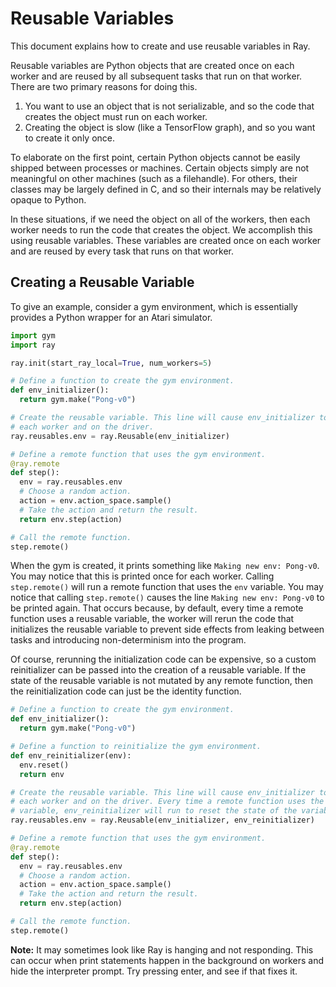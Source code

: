 # Reusable Variables

This document explains how to create and use reusable variables in Ray.

Reusable variables are Python objects that are created once on each worker and
are reused by all subsequent tasks that run on that worker. There are two
primary reasons for doing this.

1. You want to use an object that is not serializable, and so the code that
creates the object must run on each worker.
2. Creating the object is slow (like a TensorFlow graph), and so you want to
create it only once.

To elaborate on the first point, certain Python objects cannot be easily shipped
between processes or machines. Certain objects simply are not meaningful on
other machines (such as a filehandle). For others, their classes may be largely
defined in C, and so their internals may be relatively opaque to Python.

In these situations, if we need the object on all of the workers, then each
worker needs to run the code that creates the object. We accomplish this using
reusable variables. These variables are created once on each worker and are
reused by every task that runs on that worker.

## Creating a Reusable Variable

To give an example, consider a gym environment, which is essentially provides a
Python wrapper for an Atari simulator.

```python
import gym
import ray

ray.init(start_ray_local=True, num_workers=5)

# Define a function to create the gym environment.
def env_initializer():
  return gym.make("Pong-v0")

# Create the reusable variable. This line will cause env_initializer to run on
# each worker and on the driver.
ray.reusables.env = ray.Reusable(env_initializer)

# Define a remote function that uses the gym environment.
@ray.remote
def step():
  env = ray.reusables.env
  # Choose a random action.
  action = env.action_space.sample()
  # Take the action and return the result.
  return env.step(action)

# Call the remote function.
step.remote()
```

When the gym is created, it prints something like `Making new env: Pong-v0`. You
may notice that this is printed once for each worker. Calling `step.remote()`
will run a remote function that uses the `env` variable. You may notice that
calling `step.remote()` causes the line `Making new env: Pong-v0` to be printed
again. That occurs because, by default, every time a remote function uses a
reusable variable, the worker will rerun the code that initializes the reusable
variable to prevent side effects from leaking between tasks and introducing
non-determinism into the program.

Of course, rerunning the initialization code can be expensive, so a custom
reinitializer can be passed into the creation of a reusable variable. If the
state of the reusable variable is not mutated by any remote function, then the
reinitialization code can just be the identity function.

```python
# Define a function to create the gym environment.
def env_initializer():
  return gym.make("Pong-v0")

# Define a function to reinitialize the gym environment.
def env_reinitializer(env):
  env.reset()
  return env

# Create the reusable variable. This line will cause env_initializer to run on
# each worker and on the driver. Every time a remote function uses the reusable
# variable, env_reinitializer will run to reset the state of the variable.
ray.reusables.env = ray.Reusable(env_initializer, env_reinitializer)

# Define a remote function that uses the gym environment.
@ray.remote
def step():
  env = ray.reusables.env
  # Choose a random action.
  action = env.action_space.sample()
  # Take the action and return the result.
  return env.step(action)

# Call the remote function.
step.remote()
```

**Note:** It may sometimes look like Ray is hanging and not responding. This can
occur when print statements happen in the background on workers and hide the
interpreter prompt. Try pressing enter, and see if that fixes it.
